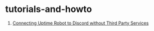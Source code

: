 # tutorials-and-howto

1. [Connecting Uptime Robot to Discord without Third Party Services](https://github.com/braindigitalis/tutorials-and-howto/wiki/Connecting-Uptime-Robot-to-Discord-without-third-party-services)

